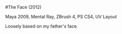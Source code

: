#The Face (2012)

Maya 2009, Mental Ray, ZBrush 4, PS CS4, UV Layout

Loosely based on my father's face.
